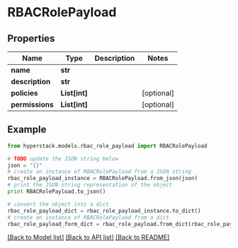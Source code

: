 # RBACRolePayload


## Properties

Name | Type | Description | Notes
------------ | ------------- | ------------- | -------------
**name** | **str** |  | 
**description** | **str** |  | 
**policies** | **List[int]** |  | [optional] 
**permissions** | **List[int]** |  | [optional] 

## Example

```python
from hyperstack.models.rbac_role_payload import RBACRolePayload

# TODO update the JSON string below
json = "{}"
# create an instance of RBACRolePayload from a JSON string
rbac_role_payload_instance = RBACRolePayload.from_json(json)
# print the JSON string representation of the object
print RBACRolePayload.to_json()

# convert the object into a dict
rbac_role_payload_dict = rbac_role_payload_instance.to_dict()
# create an instance of RBACRolePayload from a dict
rbac_role_payload_form_dict = rbac_role_payload.from_dict(rbac_role_payload_dict)
```
[[Back to Model list]](../README.md#documentation-for-models) [[Back to API list]](../README.md#documentation-for-api-endpoints) [[Back to README]](../README.md)


